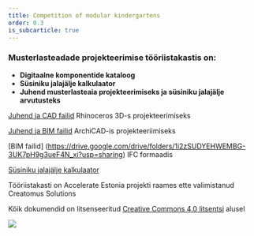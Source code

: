 ```yaml
---
title: Competition of modular kindergartens
order: 0.3
is_subcarticle: true
---
```

### Musterlasteadade projekteerimise tööriistakastis on:

* **Digitaalne komponentide kataloog**
* **Süsiniku jalajälje kalkulaator**
* **Juhend musterlasteaia projekteerimiseks ja süsiniku jalajälje arvutusteks** 

[Juhend ja CAD failid](https://drive.google.com/drive/folders/16EVeGqRytUTVJvDLYXRoALhAtO_O_DA0?usp=sharing)  Rhinoceros 3D-s projekteerimiseks

[Juhend ja BIM failid](https://drive.google.com/drive/folders/11T0KTWY9_3yqlR5ImgRrmiy7H87CHLf4?usp=sharing) ArchiCAD-is projekteeriimiseks

[BIM failid]
(https://drive.google.com/drive/folders/1i2zSUDYEHWEMBG-3UK7pH9g3ueF4N_xi?usp=sharing) IFC formaadis


[Süsiniku jalajälje kalkulaator](https://drive.google.com/drive/folders/1-1ZgkeSIHTss55Qdwj0zHTdBrgzsr07H?usp=sharing)

Tööriistakasti on Accelerate Estonia projekti raames ette valimistanud Creatomus Solutions

Kõik dokumendid on litsenseeritud [Creative Commons 4.0 litsentsi](https://creativecommons.org/licenses/by/4.0/) alusel

![](https://res.cloudinary.com/patternbuildings/image/upload/v1644697644/Screenshot_2022-02-12_at_22.27.14_tpr2go.png)